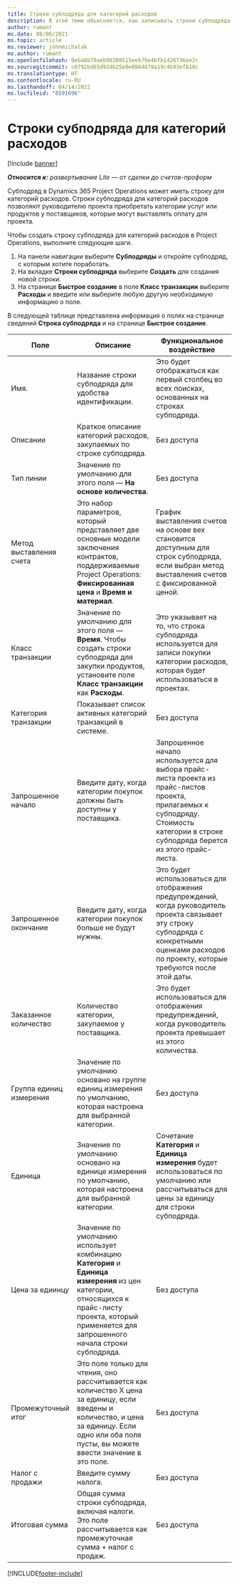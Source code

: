 ```yaml
---
title: Строки субподряда для категорий расходов
description: В этой теме объясняется, как записывать строки субподряда для расходов и использовать поля для записи покупки времени у поставщиков.
author: rumant
ms.date: 08/06/2021
ms.topic: article
ms.reviewer: johnmichalak
ms.author: rumant
ms.openlocfilehash: 9eba8b70aeb98389515ee679e4bfb1426736ee2c
ms.sourcegitcommit: c0792bd65d92db25e0e8864879a19c4b93efb10c
ms.translationtype: HT
ms.contentlocale: ru-RU
ms.lasthandoff: 04/14/2022
ms.locfileid: "8591696"
---
```

#  <a name="subcontract-lines-for-expense-categories"></a>Строки субподряда для категорий расходов

[!include [banner](../../includes/dataverse-preview.md)]

_**Относится к:** развертывание Lite — от сделки до счетов-проформ_

Субподряд в Dynamics 365 Project Operations может иметь строку для категорий расходов. Строки субподряда для категорий расходов позволяют руководителю проекта приобретать категории услуг или продуктов у поставщиков, которые могут выставлять оплату для проекта.

Чтобы создать строку субподряда для категорий расходов в Project Operations, выполните следующие шаги.

1. На панели навигации выберите **Субподряды** и откройте субподряд, с которым хотите поработать.
2. На вкладке **Строки субподряда** выберите **Создать** для создания новой строки.
3. На странице **Быстрое создание** в поле **Класс транзакции** выберите **Расходы** и введите или выберите любую другую необходимую информацию о поле.

В следующей таблице представлена информация о полях на странице сведений **Строка субподряда** и на странице **Быстрое создание**.

| **Поле** | **Описание** | **Функциональное воздействие** |
| --- | --- | --- |
| Имя. | Название строки субподряда для удобства идентификации. | Это будет отображаться как первый столбец во всех поисках, основанных на строках субподряда. |
| Описание | Краткое описание категорий расходов, закупаемых по строке субподряда. | Без доступа |
|Тип линии | Значение по умолчанию для этого поля — **На основе количества**. |Без доступа |
| Метод выставления счета | Это набор параметров, который представляет две основные модели заключения контрактов, поддерживаемые Project Operations: **Фиксированная цена** и **Время и материал**. | График выставления счетов на основе вех становится доступным для строк субподряда, если выбран метод выставления счетов с фиксированной ценой. |
| Класс транзакции | Значение по умолчанию для этого поля — **Время**. Чтобы создать строки субподряда для закупки продуктов, установите поле **Класс транзакции** как **Расходы**.  | Это указывает на то, что строка субподряда используется для записи покупки категории расходов, которая будет использоваться в проектах. |
| Категория транзакции | Показывает список активных категорий транзакций в системе. |Без доступа |
| Запрошенное начало | Введите дату, когда категории покупок должны быть доступны у поставщика. | Запрошенное начало используется для выбора прайс-листа проекта из прайс-листов проекта, прилагаемых к субподряду. Стоимость категории в строке субподряда берется из этого прайс-листа. |
| Запрошенное окончание | Введите дату, когда категории покупок больше не будут нужны. | Это будет использоваться для отображения предупреждений, когда руководитель проекта связывает эту строку субподряда с конкретными оценками расходов по проекту, которые требуются после этой даты. |
| Заказанное количество | Количество категории, закупаемое у поставщика. | Это будет использоваться для отображения предупреждений, когда руководитель проекта превышает из этого количества.|
| Группа единиц измерения | Значение по умолчанию основано на группе единиц измерения по умолчанию, которая настроена для выбранной категории. |Без доступа |
| Единица | Значение по умолчанию основано на единице измерения по умолчанию, которая настроена для выбранной категории.  | Сочетание **Категория** и **Единица измерения** будет использоваться по умолчанию или рассчитываться для цены за единицу для строки субподряда.  |
| Цена за едиинцу | Значение по умолчанию использует комбинацию **Категория** и **Единица измерения** из цен категории, относящихся к прайс-листу проекта, который применяется для запрошенного начала строки субподряда. |Без доступа |
| Промежуточный итог | Это поле только для чтения, оно рассчитывается как количество X цена за единицу, если введены и количество, и цена за единицу. Если одно или оба поля пусты, вы можете ввести значение в это поле. |Без доступа |
| Налог с продажи | Введите сумму налога. |Без доступа |
| Итоговая сумма | Общая сумма строки субподряда, включая налоги. Это поле рассчитывается как промежуточная сумма + налог с продаж. |Без доступа |


[!INCLUDE[footer-include](../../includes/footer-banner.md)]
